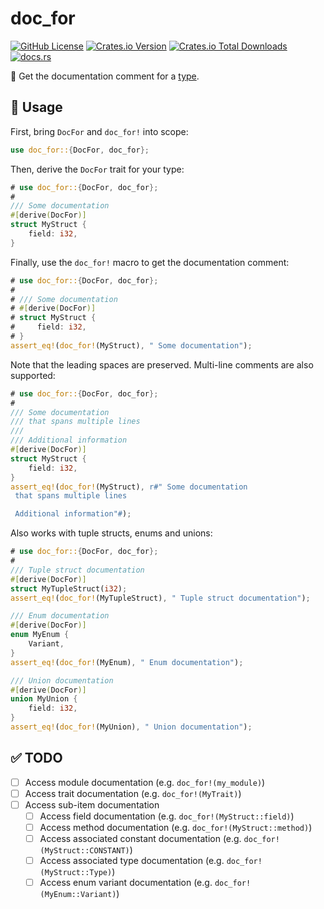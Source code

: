 # doc_for

[![GitHub License](https://img.shields.io/github/license/PRO-2684/doc_for?logo=opensourceinitiative)](https://github.com/PRO-2684/doc_for/blob/main/LICENSE)
[![Crates.io Version](https://img.shields.io/crates/v/doc_for?logo=rust)](https://crates.io/crates/doc_for)
[![Crates.io Total Downloads](https://img.shields.io/crates/d/doc_for?logo=rust)](https://crates.io/crates/doc_for)
[![docs.rs](https://img.shields.io/docsrs/doc_for?logo=rust)](https://docs.rs/doc_for)

📖 Get the documentation comment for a [type](https://doc.rust-lang.org/reference/types.html).

## 🤔 Usage

First, bring `DocFor` and `doc_for!` into scope:

```rust
use doc_for::{DocFor, doc_for};
```

Then, derive the `DocFor` trait for your type:

```rust
# use doc_for::{DocFor, doc_for};
#
/// Some documentation
#[derive(DocFor)]
struct MyStruct {
    field: i32,
}
```

Finally, use the `doc_for!` macro to get the documentation comment:

```rust
# use doc_for::{DocFor, doc_for};
#
# /// Some documentation
# #[derive(DocFor)]
# struct MyStruct {
#     field: i32,
# }
assert_eq!(doc_for!(MyStruct), " Some documentation");
```

Note that the leading spaces are preserved. Multi-line comments are also supported:

```rust
# use doc_for::{DocFor, doc_for};
#
/// Some documentation
/// that spans multiple lines
///
/// Additional information
#[derive(DocFor)]
struct MyStruct {
    field: i32,
}
assert_eq!(doc_for!(MyStruct), r#" Some documentation
 that spans multiple lines

 Additional information"#);
```

Also works with tuple structs, enums and unions:

```rust
# use doc_for::{DocFor, doc_for};
#
/// Tuple struct documentation
#[derive(DocFor)]
struct MyTupleStruct(i32);
assert_eq!(doc_for!(MyTupleStruct), " Tuple struct documentation");

/// Enum documentation
#[derive(DocFor)]
enum MyEnum {
    Variant,
}
assert_eq!(doc_for!(MyEnum), " Enum documentation");

/// Union documentation
#[derive(DocFor)]
union MyUnion {
    field: i32,
}
assert_eq!(doc_for!(MyUnion), " Union documentation");
```

## ✅ TODO

- [ ] Access module documentation (e.g. `doc_for!(my_module)`)
- [ ] Access trait documentation (e.g. `doc_for!(MyTrait)`)
- [ ] Access sub-item documentation
    - [ ] Access field documentation (e.g. `doc_for!(MyStruct::field)`)
    - [ ] Access method documentation (e.g. `doc_for!(MyStruct::method)`)
    - [ ] Access associated constant documentation (e.g. `doc_for!(MyStruct::CONSTANT)`)
    - [ ] Access associated type documentation (e.g. `doc_for!(MyStruct::Type)`)
    - [ ] Access enum variant documentation (e.g. `doc_for!(MyEnum::Variant)`)
